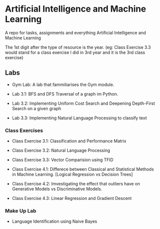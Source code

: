 # Artificial Intelligence and Machine Learning

A repo for tasks, assignments and everything Artificial Intelligence and Machine Learning

The 1st digit after the type of resource is the year. (eg: Class Exercise 3.3 would stand for a class exercise I did in 3rd year and it is the 3rd class exercise)

## Labs

- Gym Lab: A lab that fammiliarises the Gym module.

- Lab 3.1: BFS and DFS Traversal of a graph im Python.

- Lab 3.2: Implementing Uniform Cost Search and Deepening Depth-First Search on a given graph

- Lab 3.3: Implementing Natural Language Processing to classify text

### Class Exercises

- Class Exercise 3.1: Classification and Performance Matrix

- Class Exercise 3.2: Natural Language Processing

- Class Exercise 3.3: Vector Comparision using TFID

- Class Exercise 4.1: Differece between Classical and Statistical Methods in Machine Learning. [Logical Regression vs Decision Trees]

- Class Exercise 4.2: Imvestigating the effect that outliers have on Generative Models vs Discriminative Models.

- Class Exercise 4.3: Linear Regression and Gradient Descent

### Make Up Lab

- Language Identification using Naive Bayes
